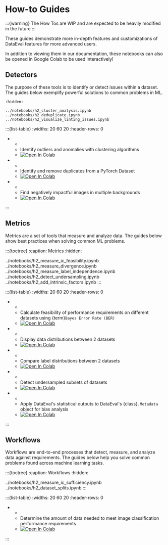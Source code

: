 # How-to Guides

:::{warning}
The How Tos are WIP and are expected to be heavily modified in the future
:::

These guides demonstrate more in-depth features and customizations of DataEval
features for more advanced users.

In addition to viewing them in our documentation, these notebooks can also be
opened in Google Colab to be used interactively!

## Detectors

The purpose of these tools is to identify or detect issues within a dataset.
The guides below exemplify powerful solutions to common problems in ML.

```{toctree}
:hidden:

../notebooks/h2_cluster_analysis.ipynb
../notebooks/h2_deduplicate.ipynb
../notebooks/h2_visualize_linting_issues.ipynb
```

:::{list-table}
:widths: 20 60 20
:header-rows: 0

- - [](../notebooks/h2_cluster_analysis.ipynb)
  - Identify outliers and anomalies with clustering algorithms
  - [![Open In Colab][colab-badge]][clst-colab]
- - [](../notebooks/h2_deduplicate.ipynb)
  - Identify and remove duplicates from a PyTorch Dataset
  - [![Open In Colab][colab-badge]][dupe-colab]
- - [](../notebooks/h2_visualize_linting_issues.ipynb)
  - Find negatively impactful images in multiple backgrounds
  - [![Open In Colab][colab-badge]][lint-colab]

:::

[clst-colab]: https://colab.research.google.com/github/aria-ml/dataeval/blob/v0.93.0/docs/source/notebooks/h2_cluster_analysis.ipynb
[dupe-colab]: https://colab.research.google.com/github/aria-ml/dataeval/blob/v0.93.0/docs/source/notebooks/h2_deduplicate.ipynb
[lint-colab]: https://colab.research.google.com/github/aria-ml/dataeval/blob/v0.93.0/docs/source/notebooks/h2_visualize_linting_issues.ipynb

## Metrics

Metrics are a set of tools that measure and analyze data.
The guides below show best practices when solving common ML problems.

:::{toctree}
:caption: Metrics
:hidden:

../notebooks/h2_measure_ic_feasibility.ipynb
../notebooks/h2_measure_divergence.ipynb
../notebooks/h2_measure_label_independence.ipynb
../notebooks/h2_detect_undersampling.ipynb
../notebooks/h2_add_intrinsic_factors.ipynb
:::

:::{list-table}
:widths: 20 60 20
:header-rows: 0

- - [](../notebooks/h2_measure_ic_feasibility.ipynb)
  - Calculate feasibility of performance requirements on
    different datasets using {term}`Bayes Error Rate (BER)`
  - [![Open In Colab][colab-badge]][ber-colab]
- - [](../notebooks/h2_measure_divergence.ipynb)
  - Display data distributions between 2 datasets
  - [![Open In Colab][colab-badge]][div-colab]
- - [](../notebooks/h2_measure_label_independence.ipynb)
  - Compare label distributions between 2 datasets
  - [![Open In Colab][colab-badge]][lbl-colab]
- - [](../notebooks/h2_detect_undersampling.ipynb)
  - Detect undersampled subsets of datasets
  - [![Open In Colab][colab-badge]][cov-colab]
- - [](../notebooks/h2_add_intrinsic_factors.ipynb)
  - Apply DataEval's statistical outputs to
    DataEval's {class}`.Metadata` object for bias analysis
  - [![Open In Colab][colab-badge]][imd-colab]

:::

[ber-colab]: https://colab.research.google.com/github/aria-ml/dataeval/blob/v0.93.0/docs/source/notebooks/h2_measure_ic_feasibility.ipynb
[div-colab]: https://colab.research.google.com/github/aria-ml/dataeval/blob/v0.93.0/docs/source/notebooks/h2_measure_divergence.ipynb
[lbl-colab]: https://colab.research.google.com/github/aria-ml/dataeval/blob/v0.93.0/docs/source/notebooks/h2_measure_label_independence.ipynb
[cov-colab]: https://colab.research.google.com/github/aria-ml/dataeval/blob/v0.93.0/docs/source/notebooks/h2_detect_undersampling.ipynb
[imd-colab]: https://colab.research.google.com/github/aria-ml/dataeval/blob/v0.93.0/docs/source/notebooks/h2_add_intrinsic_factors.ipynb

## Workflows

Workflows are end-to-end processes that detect, measure,
and analyze data against requirements.
The guides below help you solve common problems found across machine learning tasks.

:::{toctree}
:caption: Workflows
:hidden:

../notebooks/h2_measure_ic_sufficiency.ipynb
../notebooks/h2_dataset_splits.ipynb
:::

:::{list-table}
:widths: 20 60 20
:header-rows: 0

- - [](../notebooks/h2_measure_ic_sufficiency.ipynb)
  - Determine the amount of data needed to meet
    image classification performance requirements
  - [![Open In Colab][colab-badge]][suff-colab]

:::

[suff-colab]: https://colab.research.google.com/github/aria-ml/dataeval/blob/v0.93.0/docs/source/notebooks/h2_measure_ic_sufficiency.ipynb

<!-- Google collab badge icon for all collab links -->

[colab-badge]: https://colab.research.google.com/assets/colab-badge.svg
